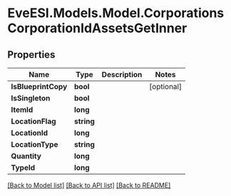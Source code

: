 # EveESI.Models.Model.CorporationsCorporationIdAssetsGetInner

## Properties

Name | Type | Description | Notes
------------ | ------------- | ------------- | -------------
**IsBlueprintCopy** | **bool** |  | [optional] 
**IsSingleton** | **bool** |  | 
**ItemId** | **long** |  | 
**LocationFlag** | **string** |  | 
**LocationId** | **long** |  | 
**LocationType** | **string** |  | 
**Quantity** | **long** |  | 
**TypeId** | **long** |  | 

[[Back to Model list]](../README.md#documentation-for-models) [[Back to API list]](../README.md#documentation-for-api-endpoints) [[Back to README]](../README.md)

